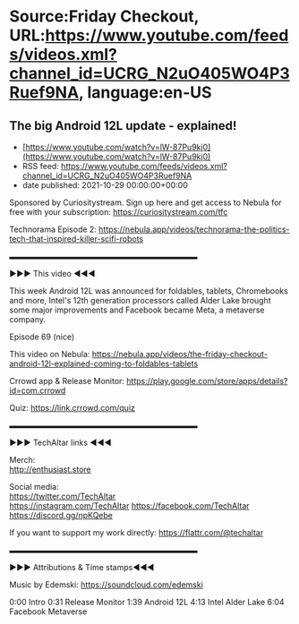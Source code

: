 # Source:Friday Checkout, URL:https://www.youtube.com/feeds/videos.xml?channel_id=UCRG_N2uO405WO4P3Ruef9NA, language:en-US

## The big Android 12L update - explained!
 - [https://www.youtube.com/watch?v=lW-87Pu9kj0](https://www.youtube.com/watch?v=lW-87Pu9kj0)
 - RSS feed: https://www.youtube.com/feeds/videos.xml?channel_id=UCRG_N2uO405WO4P3Ruef9NA
 - date published: 2021-10-29 00:00:00+00:00

Sponsored by Curiositystream. Sign up here and get access to Nebula for free with your subscription: https://curiositystream.com/tfc

Technorama Episode 2: https://nebula.app/videos/technorama-the-politics-tech-that-inspired-killer-scifi-robots

▬▬▬▬▬▬▬▬▬▬▬▬▬▬▬▬▬▬▬▬▬▬▬▬  

►►► This video ◄◄◄  

This week Android 12L was announced for foldables, tablets, Chromebooks and more, Intel's 12th generation processors called Alder Lake brought some major improvements and Facebook became Meta, a metaverse company.

Episode 69 (nice)


This video on Nebula: https://nebula.app/videos/the-friday-checkout-android-12l-explained-coming-to-foldables-tablets

Crrowd app & Release Monitor: https://play.google.com/store/apps/details?id=com.crrowd 

Quiz: https://link.crrowd.com/quiz

 ▬▬▬▬▬▬▬▬▬▬▬▬▬▬▬▬▬▬▬▬▬▬▬▬  

►►► TechAltar links ◄◄◄  

Merch:  
http://enthusiast.store   

Social media:  
https://twitter.com/TechAltar  
https://instagram.com/TechAltar 
https://facebook.com/TechAltar  
https://discord.gg/npKQebe  

If you want to support my work directly:  https://flattr.com/@techaltar   

▬▬▬▬▬▬▬▬▬▬▬▬▬▬▬▬▬▬▬▬▬▬▬▬

►►► Attributions & Time stamps◄◄◄

Music by Edemski: https://soundcloud.com/edemski 

0:00 Intro
0:31 Release Monitor
1:39 Android 12L
4:13 Intel Alder Lake
6:04 Facebook Metaverse

